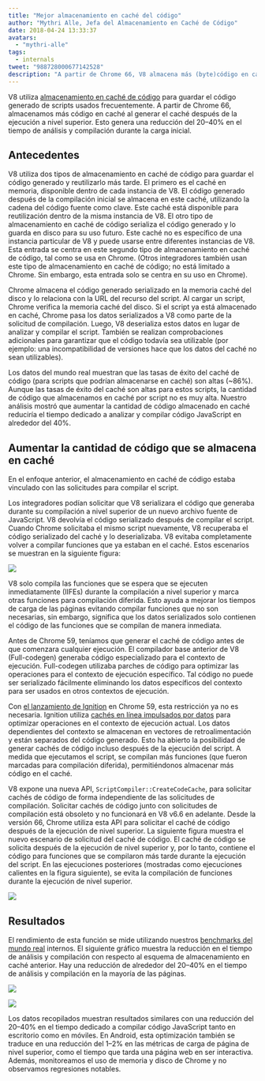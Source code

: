 ```yaml
---
title: "Mejor almacenamiento en caché del código"
author: "Mythri Alle, Jefa del Almacenamiento en Caché de Código"
date: 2018-04-24 13:33:37
avatars:
  - "mythri-alle"
tags:
  - internals
tweet: "988728000677142528"
description: "A partir de Chrome 66, V8 almacena más (byte)código en caché al generar el caché después de la ejecución a nivel superior."
---
```

V8 utiliza [almacenamiento en caché de código](/blog/code-caching) para guardar el código generado de scripts usados frecuentemente. A partir de Chrome 66, almacenamos más código en caché al generar el caché después de la ejecución a nivel superior. Esto genera una reducción del 20–40% en el tiempo de análisis y compilación durante la carga inicial.

<!--truncate-->
## Antecedentes

V8 utiliza dos tipos de almacenamiento en caché de código para guardar el código generado y reutilizarlo más tarde. El primero es el caché en memoria, disponible dentro de cada instancia de V8. El código generado después de la compilación inicial se almacena en este caché, utilizando la cadena del código fuente como clave. Este caché está disponible para reutilización dentro de la misma instancia de V8. El otro tipo de almacenamiento en caché de código serializa el código generado y lo guarda en disco para su uso futuro. Este caché no es específico de una instancia particular de V8 y puede usarse entre diferentes instancias de V8. Esta entrada se centra en este segundo tipo de almacenamiento en caché de código, tal como se usa en Chrome. (Otros integradores también usan este tipo de almacenamiento en caché de código; no está limitado a Chrome. Sin embargo, esta entrada solo se centra en su uso en Chrome).

Chrome almacena el código generado serializado en la memoria caché del disco y lo relaciona con la URL del recurso del script. Al cargar un script, Chrome verifica la memoria caché del disco. Si el script ya está almacenado en caché, Chrome pasa los datos serializados a V8 como parte de la solicitud de compilación. Luego, V8 deserializa estos datos en lugar de analizar y compilar el script. También se realizan comprobaciones adicionales para garantizar que el código todavía sea utilizable (por ejemplo: una incompatibilidad de versiones hace que los datos del caché no sean utilizables).

Los datos del mundo real muestran que las tasas de éxito del caché de código (para scripts que podrían almacenarse en caché) son altas (~86%). Aunque las tasas de éxito del caché son altas para estos scripts, la cantidad de código que almacenamos en caché por script no es muy alta. Nuestro análisis mostró que aumentar la cantidad de código almacenado en caché reduciría el tiempo dedicado a analizar y compilar código JavaScript en alrededor del 40%.

## Aumentar la cantidad de código que se almacena en caché

En el enfoque anterior, el almacenamiento en caché de código estaba vinculado con las solicitudes para compilar el script.

Los integradores podían solicitar que V8 serializara el código que generaba durante su compilación a nivel superior de un nuevo archivo fuente de JavaScript. V8 devolvía el código serializado después de compilar el script. Cuando Chrome solicitaba el mismo script nuevamente, V8 recuperaba el código serializado del caché y lo deserializaba. V8 evitaba completamente volver a compilar funciones que ya estaban en el caché. Estos escenarios se muestran en la siguiente figura:

![](/_img/improved-code-caching/warm-hot-run-1.png)

V8 solo compila las funciones que se espera que se ejecuten inmediatamente (IIFEs) durante la compilación a nivel superior y marca otras funciones para compilación diferida. Esto ayuda a mejorar los tiempos de carga de las páginas evitando compilar funciones que no son necesarias, sin embargo, significa que los datos serializados solo contienen el código de las funciones que se compilan de manera inmediata.

Antes de Chrome 59, teníamos que generar el caché de código antes de que comenzara cualquier ejecución. El compilador base anterior de V8 (Full-codegen) generaba código especializado para el contexto de ejecución. Full-codegen utilizaba parches de código para optimizar las operaciones para el contexto de ejecución específico. Tal código no puede ser serializado fácilmente eliminando los datos específicos del contexto para ser usados en otros contextos de ejecución.

Con [el lanzamiento de Ignition](/blog/launching-ignition-and-turbofan) en Chrome 59, esta restricción ya no es necesaria. Ignition utiliza [cachés en línea impulsados por datos](https://www.youtube.com/watch?v=u7zRSm8jzvA) para optimizar operaciones en el contexto de ejecución actual. Los datos dependientes del contexto se almacenan en vectores de retroalimentación y están separados del código generado. Esto ha abierto la posibilidad de generar cachés de código incluso después de la ejecución del script. A medida que ejecutamos el script, se compilan más funciones (que fueron marcadas para compilación diferida), permitiéndonos almacenar más código en el caché.

V8 expone una nueva API, `ScriptCompiler::CreateCodeCache`, para solicitar cachés de código de forma independiente de las solicitudes de compilación. Solicitar cachés de código junto con solicitudes de compilación está obsoleto y no funcionará en V8 v6.6 en adelante. Desde la versión 66, Chrome utiliza esta API para solicitar el caché de código después de la ejecución de nivel superior. La siguiente figura muestra el nuevo escenario de solicitud del caché de código. El caché de código se solicita después de la ejecución de nivel superior y, por lo tanto, contiene el código para funciones que se compilaron más tarde durante la ejecución del script. En las ejecuciones posteriores (mostradas como ejecuciones calientes en la figura siguiente), se evita la compilación de funciones durante la ejecución de nivel superior.

![](/_img/improved-code-caching/warm-hot-run-2.png)

## Resultados

El rendimiento de esta función se mide utilizando nuestros [benchmarks del mundo real](https://cs.chromium.org/chromium/src/tools/perf/page_sets/v8_top_25.py?q=v8.top&sq=package:chromium&l=1) internos. El siguiente gráfico muestra la reducción en el tiempo de análisis y compilación con respecto al esquema de almacenamiento en caché anterior. Hay una reducción de alrededor del 20–40% en el tiempo de análisis y compilación en la mayoría de las páginas.

![](/_img/improved-code-caching/parse.png)

![](/_img/improved-code-caching/compile.png)

Los datos recopilados muestran resultados similares con una reducción del 20–40% en el tiempo dedicado a compilar código JavaScript tanto en escritorio como en móviles. En Android, esta optimización también se traduce en una reducción del 1–2% en las métricas de carga de página de nivel superior, como el tiempo que tarda una página web en ser interactiva. Además, monitoreamos el uso de memoria y disco de Chrome y no observamos regresiones notables.
